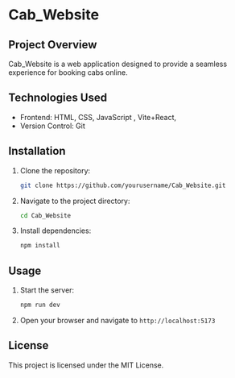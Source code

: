 # Cab_Website

## Project Overview

Cab_Website is a web application designed to provide a seamless experience for booking cabs online.

## Technologies Used

- Frontend: HTML, CSS, JavaScript , Vite+React,
- Version Control: Git

## Installation

1. Clone the repository:
   ```bash
   git clone https://github.com/yourusername/Cab_Website.git
   ```
2. Navigate to the project directory:
   ```bash
   cd Cab_Website
   ```
3. Install dependencies:
   ```bash
   npm install
   ```

## Usage

1. Start the server:
   ```bash
   npm run dev
   ```
2. Open your browser and navigate to `http://localhost:5173`

## License

This project is licensed under the MIT License.
